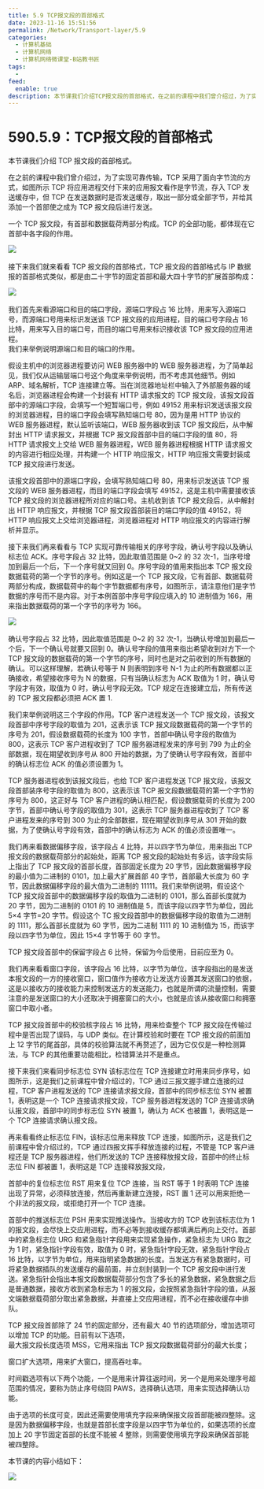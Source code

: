 ```yaml
---
title: 5.9 TCP报文段的首部格式
date: 2023-11-16 15:51:56
permalink: /Network/Transport-layer/5.9
categories:
  - 计算机基础
  - 计算机网络
  - 计算机网络微课堂-B站教书匠
tags:
  - 
feed:
  enable: true
description: 本节课我们介绍TCP报文段的首部格式，在之前的课程中我们曾介绍过，为了实现可靠传输，TCP采用了面向字节流的方式，如图所示TCP将应用进程交付下来的应用报文看作是字节流，存入TCP发送缓存中，但TCP在发送数据时是否发送缓存，取出一部分或全部字节，并给其添加一个首部使之成为TCP报文段后进行发送。
---
```




# 590.5.9：TCP报文段的首部格式

本节课我们介绍 TCP 报文段的首部格式。

<!-- more -->


在之前的课程中我们曾介绍过，为了实现可靠传输，TCP 采用了面向字节流的方式，如图所示 TCP 将应用进程交付下来的应用报文看作是字节流，存入 TCP 发送缓存中，但 TCP 在发送数据时是否发送缓存，取出一部分或全部字节，并给其添加一个首部使之成为 TCP 报文段后进行发送。

一个 TCP 报文段，有首部和数据载荷两部分构成。TCP 的全部功能，都体现在它首部中各字段的作用。

​![](https://image.peterjxl.com/blog/image-20211219151652-gmrn5k3.png)​

接下来我们就来看看 TCP 报文段的首部格式，TCP 报文段的首部格式与 IP 数据报的首部格式类似，都是由二十字节的固定首部和最大四十字节的扩展首部构成：

​![](https://image.peterjxl.com/blog/image-20211219164859-ta6u148.png)​

我们首先来看源端口和目的端口字段，源端口字段占 16 比特，用来写入源端口号，而源端口号用来标识发送该 TCP 报文段的应用进程，目的端口号字段占 16 比特，用来写入目的端口号，而目的端口号用来标识接收该 TCP 报文段的应用进程。  
我们来举例说明源端口和目的端口的作用。

假设主机中的浏览器进程要访问 WEB 服务器中的 WEB 服务器进程，为了简单起见，我们仅从运输层端口号这个角度来举例说明，而不考虑其他细节。例如 ARP、域名解析，TCP 连接建立等。当在浏览器地址栏中输入了外部服务器的域名后，浏览器进程会构建一个封装有 HTTP 请求报文的 TCP 报文段，该报文段首部中的源端口字段，会填写一个短暂端口号，例如 49152 用来标识发送该报文段的浏览器进程，目的端口字段会填写熟知端口号 80，因为是用 HTTP 协议的 WEB 服务器进程，默认监听该端口，WEB 服务器收到该 TCP 报文段后，从中解封出 HTTP 请求报文，并根据 TCP 报文段首部中目的端口字段的值 80，将 HTTP 请求报文上交给 WEB 服务器进程，WEB 服务器进程根据 HTTP 请求报文的内容进行相应处理，并构建一个 HTTP 响应报文，HTTP 响应报文需要封装成 TCP 报文段进行发送。

该报文段首部中的源端口字段，会填写熟知端口号 80，用来标识发送该 TCP 报文段的 WEB 服务器进程，而目的端口字段会填写 49152，这是主机中需要接收该 TCP 报文段的浏览器进程所对应的端口号。主机收到该 TCP 报文段后，从中解封出 HTTP 响应报文，并根据 TCP 报文段首部装目的端口字段的值 49152，将 HTTP 响应报文上交给浏览器进程，浏览器进程对 HTTP 响应报文的内容进行解析并显示。

接下来我们再来看看与 TCP 实现可靠传输相关的序号字段，确认号字段以及确认标志位 ACK。序号字段占 32 比特，因此取值范围是 0~2 的 32 次-1，当序号增加到最后一个后，下一个序号就又回到 0。序号字段的值用来指出本 TCP 报文段数据载荷的第一个字节的序号。例如这是一个 TCP 报文段，它有首部、数据载荷两部分构成，数据载荷中的每个字节数据都有序号，如图所示，请注意他们是字节数据的序号而不是内容。对于本例首部中序号字段应填入的 10 进制值为 166，用来指出数据载荷的第一个字节的序号为 166。

​![](https://image.peterjxl.com/blog/image-20211219165126-k7gv6l5.png)​

确认号字段占 32 比特，因此取值范围是 0~2 的 32 次-1，当确认号增加到最后一个后，下一个确认号就要又回到 0。确认号字段的值用来指出希望收到对方下一个 TCP 报文段的数据载荷的第一个字节的序号，同时也是对之前收到的所有数据的确认。可以这样理解，若确认号等于 N 则表明到序号 N-1 为止的所有数据都以正确接收，希望接收序号为 N 的数据，只有当确认标志为 ACK 取值为 1 时，确认号字段才有效，取值为 0 时，确认号字段无效。TCP 规定在连接建立后，所有传送的 TCP 报文段都必须把 ACK 置 1.

我们来举例说明这三个字段的作用。TCP 客户进程发送一个 TCP 报文段，该报文段首部中序号字段的取值为 201，这表示该 TCP 报文段数据载荷的第一个字节的序号为 201，假设数据载荷的长度为 100 字节，首部中确认号字段的取值为 800，这表示 TCP 客户进程收到了 TCP 服务器进程发来的序号到 799 为止的全部数据，现在期望收到序号从 800 开始的数据，为了使确认号字段有效，首部中的确认标志位 ACK 的值必须设置为 1。

TCP 服务器进程收到该报文段后，也给 TCP 客户进程发送 TCP 报文段，该报文段首部装序号字段的取值为 800，这表示该 TCP 报文段数据载荷的第一个字节的序号为 800，这正好与 TCP 客户进程的确认相匹配，假设数据载荷的长度为 200 字节，首部中确认号字段的取值为 301，这表示 TCP 服务器进程收到了 TCP 客户进程发来的序号到 300 为止的全部数据，现在期望收到序号从 301 开始的数据，为了使确认号字段有效，首部中的确认标志为 ACK 的值必须设置唯一。

我们再来看数据偏移字段，该字段占 4 比特，并以四字节为单位，用来指出 TCP 报文段的数据载荷部分的起始处，距离 TCP 报文段的起始处有多远，该字段实际上指出了 TCP 报文段的首部长度，首部固定长度为 20 字节，因此数据偏移字段的最小值为二进制的 0101，加上最大扩展首部 40 字节，首部最大长度为 60 字节，因此数据偏移字段的最大值为二进制的 11111。我们来举例说明，假设这个 TCP 报文段首部中的数据偏移字段的取值为二进制的 0101，那么首部长度就为 20 字节，因为二进制的 0101 的 10 进制值是 5，而该字段以四字节为单位，因此 5×4 字节=20 字节。假设这个 TC 报文段首部中的数据偏移字段的取值为二进制的 1111，那么首部长度就为 60 字节，因为二进制 1111 的 10 进制值为 15，而该字段以四字节为单位，因此 15×4 字节等于 60 字节。

TCP 报文段首部中的保留字段占 6 比特，保留为今后使用，目前应至为 0。

我们再来看看窗口字段，该字段占 16 比特，以字节为单位，该字段指出的是发送本报文段的一方的接收窗口，窗口值作为接收方让发送方设置其发送窗口的依据，这是以接收方的接收能力来控制发送方的发送能力，也就是所谓的流量控制，需要注意的是发送窗口的大小还取决于拥塞窗口的大小，也就是应该从接收窗口和拥塞窗口中取小者。

TCP 报文段首部中的校验核字段占 16 比特，用来检查整个 TCP 报文段在传输过程中是否出现了误码，与 UDP 类似。在计算校验和时要在 TCP 报文段的前面加上 12 字节的尾首部，具体的校验算法就不再赘述了，因为它仅仅是一种检测算法，与 TCP 的其他重要功能相比，检错算法并不是重点。

接下来我们来看同步标志位 SYN 该标志位在 TCP 连接建立时用来同步序号，如图所示，这是我们之前课程中曾介绍过的，TCP 通过三报文握手建立连接的过程，TCP 客户进程发送的 TCP 连接请求报文段，首部中的同步标志位 SYN 被置 1，表明这是一个 TCP 连接请求报文段，TCP 服务器进程发送的 TCP 连接请求确认报文段，首部中的同步标志位 SYN 被置 1，确认为 ACK 也被置 1，表明这是一个 TCP 连接请求确认报文段。

再来看看终止标志位 FIN，该标志位用来释放 TCP 连接，如图所示，这是我们之前课程中曾介绍过的，TCP 通过四报文挥手释放连接的过程，不管是 TCP 客户进程还是 TCP 服务器进程，他们所发送的 TCP 连接释放报文段，首部中的终止标志位 FIN 都被置 1，表明这是 TCP 连接释放报文段，

首部中的复位标志位 RST 用来复位 TCP 连接，当 RST 等于 1 时表明 TCP 连接出现了异常，必须释放连接，然后再重新建立连接，RST 置 1 还可以用来拒绝一个非法的报文段，或拒绝打开一个 TCP 连接。

首部中的推送标志位 PSH 用来实现推送操作。当接收方的 TCP 收到该标志位为 1 的报文段，会尽快上交应用进程，而不必等到接收缓存都填满后再向上交付。首部中的紧急标志位 URG 和紧急指针字段用来实现紧急操作，紧急标志为 URG 取之为 1 时，紧急指针字段有效，取值为 0 时，紧急指针字段无效，紧急指针字段占 16 比特，以字节为单位，用来指明紧急数据的长度。当发送方有紧急数据时，可将紧急数据插队的发送缓存的最前面，并立刻封装到一个 TCP 报文段中进行发送。紧急指针会指出本报文段数据载荷部分包含了多长的紧急数据，紧急数据之后是普通数据，接收方收到紧急标志为 1 的报文段，会按照紧急指针字段的值，从报文端数据载荷部分取出紧急数据，并直接上交应用进程，而不必在接收缓存中排队。

TCP 报文段首部除了 24 节的固定部分，还有最大 40 节的选项部分，增加选项可以增加 TCP 的功能。目前有以下选项，  
最大报文段长度选项 MSS，它用来指出 TCP 报文段数据载荷部分的最大长度；

窗口扩大选项，用来扩大窗口，提高吞吐率。

时间戳选项有以下两个功能，一个是用来计算往返时间，另一个是用来处理序号超范围的情况，要称为防止序号绕回 PAWS，选择确认选项，用来实现选择确认功能。

由于选项的长度可变，因此还需要使用填充字段来确保报文段首部能被四整除。这是因为数据偏移字段，也就是首部长度字段是以四字节为单位的，如果选项的长度加上 20 字节固定首部的长度不能被 4 整除，则需要使用填充字段来确保首部能被四整除。

本节课的内容小结如下：

​![](https://image.peterjxl.com/blog/image-20211219165905-0kbzmm5.png)​

‍
